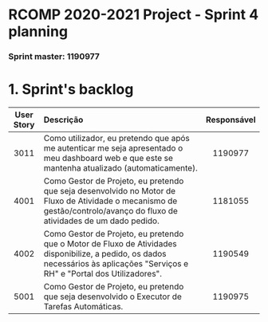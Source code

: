 RCOMP 2020-2021 Project - Sprint 4 planning
===========================================
### Sprint master: 1190977 ###

# 1. Sprint's backlog #
| User Story | Descrição | Responsável |
|:---:|:---|:---:|
| 3011 | Como utilizador, eu pretendo que após me autenticar me seja apresentado o meu dashboard web e que este se mantenha atualizado (automaticamente). | 1190977 |
| 4001 | Como Gestor de Projeto, eu pretendo que seja desenvolvido no Motor de Fluxo de Atividade o mecanismo de gestão/controlo/avanço do fluxo de atividades de um dado pedido. | 1181055 |
| 4002 | Como Gestor de Projeto, eu pretendo que o Motor de Fluxo de Atividades disponibilize, a pedido, os dados necessários às aplicações "Serviços e RH" e "Portal dos Utilizadores". | 1190549 |
| 5001 | Como Gestor de Projeto, eu pretendo que seja desenvolvido o Executor de Tarefas Automáticas. | 1190975 |
